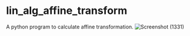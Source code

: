 # lin_alg_affine_transform

A python program to calculate affine transformation.
![Screenshot (1331)](https://user-images.githubusercontent.com/83175234/172781121-7fd84158-1fd0-457a-beb3-df2f277e5ea6.png)
